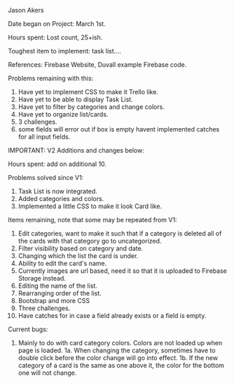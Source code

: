 Jason Akers

Date began on Project: March 1st.

Hours spent: Lost count, 25+ish.

Toughest item to implement: task list....

References: Firebase Website, Duvall example Firebase code.

Problems remaining with this:
1. Have yet to implement CSS to make it Trello like.
2. Have yet to be able to display Task List.
3. Have yet to filter by categories and change colors.
4. Have yet to organize list/cards.
5. 3 challenges.
6. some fields will error out if box is empty havent implemented catches for all input fields.



IMPORTANT: V2 Additions and changes below:

Hours spent: add on additional 10.

Problems solved since V1:
1. Task List is now integrated.
2. Added categories and colors.
3. Implemented a little CSS to make it look Card like.

Items remaining, note that some may be repeated from V1:
1. Edit categories, want to make it such that if a category is deleted all of the cards with that category go to uncategorized.
2. Filter visibility based on category and date.
3. Changing which the list the card is under.
4. Ability to edit the card's name.
5. Currently images are url based, need it so that it is uploaded to Firebase Storage instead.
6. Editing the name of the list.
7. Rearranging order of the list.
8. Bootstrap and more CSS
9. Three challenges.
10. Have catches for in case a field already exists or a field is empty.

Current bugs:
1. Mainly to do with card category colors. Colors are not loaded up when page is loaded.
1a. When changing the category, sometimes have to double click before the color change will go into effect.
1b. If the new category of a card is the same as one above it, the color for the bottom one will not change.
